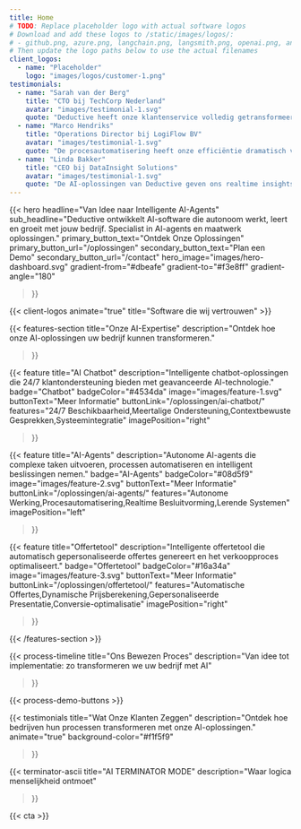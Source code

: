 ```yaml
---
title: Home
# TODO: Replace placeholder logo with actual software logos
# Download and add these logos to /static/images/logos/:
# - github.png, azure.png, langchain.png, langsmith.png, openai.png, anthropic.png
# Then update the logo paths below to use the actual filenames
client_logos:
  - name: "Placeholder"
    logo: "images/logos/customer-1.png"
testimonials:
  - name: "Sarah van der Berg"
    title: "CTO bij TechCorp Nederland"
    avatar: "images/testimonial-1.svg"
    quote: "Deductive heeft onze klantenservice volledig getransformeerd. De AI-agent behandelt nu 85% van alle vragen automatisch."
  - name: "Marco Hendriks"
    title: "Operations Director bij LogiFlow BV"
    avatar: "images/testimonial-1.svg"
    quote: "De procesautomatisering heeft onze efficiëntie dramatisch verbeterd. We kunnen nu meer doen met minder resources."
  - name: "Linda Bakker"
    title: "CEO bij DataInsight Solutions"
    avatar: "images/testimonial-1.svg"
    quote: "De AI-oplossingen van Deductive geven ons realtime insights die voorheen onmogelijk waren."
---
```


{{< hero 
    headline="Van Idee naar Intelligente AI-Agents"
    sub_headline="Deductive ontwikkelt AI-software die autonoom werkt, leert en groeit met jouw bedrijf. Specialist in AI-agents en maatwerk oplossingen."
    primary_button_text="Ontdek Onze Oplossingen"
    primary_button_url="/oplossingen"
    secondary_button_text="Plan een Demo"
    secondary_button_url="/contact"
    hero_image="images/hero-dashboard.svg"
    gradient-from="#dbeafe"
    gradient-to="#f3e8ff"
    gradient-angle="180"
>}}

{{< client-logos animate="true" title="Software die wij vertrouwen" >}}

{{< features-section 
    title="Onze AI-Expertise"
    description="Ontdek hoe onze AI-oplossingen uw bedrijf kunnen transformeren."
>}}

{{< feature
    title="AI Chatbot"
    description="Intelligente chatbot-oplossingen die 24/7 klantondersteuning bieden met geavanceerde AI-technologie."
    badge="Chatbot"
    badgeColor="#4534da"
    image="images/feature-1.svg"
    buttonText="Meer Informatie"
    buttonLink="/oplossingen/ai-chatbot/"
    features="24/7 Beschikbaarheid,Meertalige Ondersteuning,Contextbewuste Gesprekken,Systeemintegratie"
    imagePosition="right"
>}}

{{< feature
    title="AI-Agents"
    description="Autonome AI-agents die complexe taken uitvoeren, processen automatiseren en intelligent beslissingen nemen."
    badge="AI-Agents"
    badgeColor="#08d5f9"
    image="images/feature-2.svg"
    buttonText="Meer Informatie"
    buttonLink="/oplossingen/ai-agents/"
    features="Autonome Werking,Procesautomatisering,Realtime Besluitvorming,Lerende Systemen"
    imagePosition="left"
>}}

{{< feature
    title="Offertetool"
    description="Intelligente offertetool die automatisch gepersonaliseerde offertes genereert en het verkoopproces optimaliseert."
    badge="Offertetool"
    badgeColor="#16a34a"
    image="images/feature-3.svg"
    buttonText="Meer Informatie"
    buttonLink="/oplossingen/offertetool/"
    features="Automatische Offertes,Dynamische Prijsberekening,Gepersonaliseerde Presentatie,Conversie-optimalisatie"
    imagePosition="right"
>}}

{{< /features-section >}}

{{< process-timeline 
    title="Ons Bewezen Proces"
    description="Van idee tot implementatie: zo transformeren we uw bedrijf met AI"
>}}

{{< process-demo-buttons >}}

{{< testimonials 
    title="Wat Onze Klanten Zeggen"
    description="Ontdek hoe bedrijven hun processen transformeren met onze AI-oplossingen."
    animate="true"
    background-color="#f1f5f9"
>}}

{{< terminator-ascii 
    title="AI TERMINATOR MODE"
    description="Waar logica menselijkheid ontmoet"
>}}

{{< cta >}}
